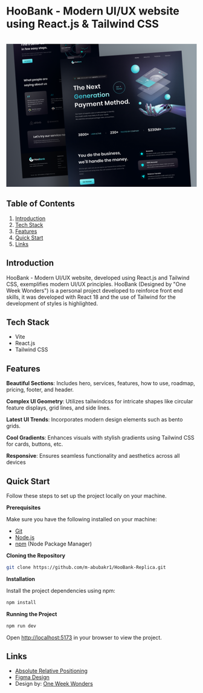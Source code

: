 # HooBank - Modern UI/UX website using React.js & Tailwind CSS

<div align="center">
  <br />
      <img src="./src/assets/Project-Banner.png" alt="Project Banner">
  <br />
</div>

## <a name="table">Table of Contents</a>

1. [Introduction](#introduction)
2. [Tech Stack](#tech-stack)
3. [Features](#features)
4. [Quick Start](#quick-start)
5. [Links](#links)

## <a name="introduction">Introduction</a>

HooBank - Modern UI/UX website, developed using React.js and Tailwind CSS, exemplifies modern UI/UX principles. HooBank (Designed by "One Week Wonders") is a personal project developed to reinforce front end skills, it was developed with React 18 and the use of Tailwind for the development of styles is highlighted.

## <a name="tech-stack">Tech Stack</a>

- Vite
- React.js
- Tailwind CSS

## <a name="features">Features</a>

**Beautiful Sections**: Includes hero, services, features, how to use, roadmap, pricing, footer, and header.

**Complex UI Geometry**: Utilizes tailwindcss for intricate shapes like circular feature displays, grid lines, and side lines.

**Latest UI Trends**: Incorporates modern design elements such as bento grids.

**Cool Gradients**: Enhances visuals with stylish gradients using Tailwind CSS for cards, buttons, etc.

**Responsive**: Ensures seamless functionality and aesthetics across all devices

## <a name="quick-start">Quick Start</a>

Follow these steps to set up the project locally on your machine.

**Prerequisites**

Make sure you have the following installed on your machine:

- [Git](https://git-scm.com/)
- [Node.js](https://nodejs.org/en)
- [npm](https://www.npmjs.com/) (Node Package Manager)

**Cloning the Repository**

```bash
git clone https://github.com/m-abubakr1/HooBank-Replica.git
```

**Installation**

Install the project dependencies using npm:

```bash
npm install
```

**Running the Project**

```bash
npm run dev
```

Open [http://localhost:5173](http://localhost:5173) in your browser to view the project.

## <a name="links">Links</a>

- [Absolute Relative Positioning](https://css-tricks.com/absolute-positioning-inside-relative-positioning/)
- [Figma Design](https://www.figma.com/design/bUGIPys15E78w9bs1l4tgS/HooBank?node-id=310-485&p=f&t=1Y8Suj2fn9YbL9Rn-0)
- Design by: [One Week Wonders](https://www.oneweekwonders.com)
